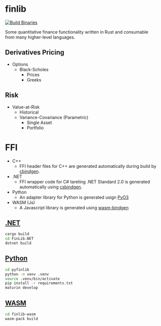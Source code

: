 # finlib

[![Build Binaries](https://github.com/Sarsoo/finlib/actions/workflows/build.yml/badge.svg?branch=master)](https://github.com/Sarsoo/finlib/actions/workflows/build.yml)

Some quantitative finance functionality written in Rust and consumable from many higher-level languages.

## Derivatives Pricing
- Options
  - Black-Scholes
    - Prices
    - Greeks

## Risk
- Value-at-Risk
  - Historical
  - Variance-Covariance (Parametric)
    - Single Asset
    - Portfolio

# FFI

- C++
  - FFI header files for C++ are generated automatically during build by [cbindgen](https://github.com/mozilla/cbindgen). 
- .NET
  - FFI wrapper code for C# tareting .NET Standard 2.0 is generated automatically using [csbindgen](https://github.com/Cysharp/csbindgen/).
- Python
  - An adapter library for Python is generated usign [PyO3](https://github.com/PyO3/pyo3)
- WASM (Js)
  - A Javascript library is generated using [wasm-bindgen](https://github.com/rustwasm/wasm-bindgen)

## [.NET](./finlib-ffi)

```bash
cargo build
cd FinLib.NET
dotnet build
```

## [Python](./pyfinlib)

```bash
cd pyfinlib
python -m venv .venv
source .venv/bin/activate
pip install -r requirements.txt
maturin develop
```

## [WASM](finlib-wasm)

```bash
cd finlib-wasm
wasm-pack build
```